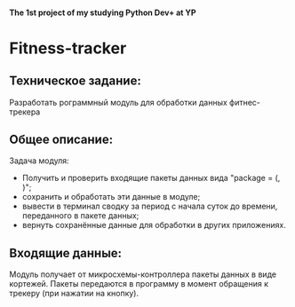 #### The 1st project of my studying Python Dev+ at YP
# Fitness-tracker
## Техническое задание:
Разработать рограммный модуль для обработки данных фитнес-трекера

## Общее описание:
Задача модуля:
- Получить и проверить входящие пакеты данных вида "package = (<time>, <steps>)";
- сохранить и обработать эти данные в модуле;
- вывести в терминал сводку за период с начала суток до времени, переданного в пакете данных;
- вернуть сохранённые данные для обработки в других приложениях.

## Входящие данные: 
Модуль получает от микросхемы-контроллера пакеты данных в виде кортежей.
Пакеты передаются в программу в момент обращения к трекеру (при нажатии на кнопку).
